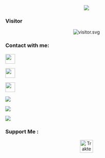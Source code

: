 <p align="center">
<a href=""><img align="center" src="https://github-cardname.caliph.my.id/api?name=Danu57P&description=Hi%2C%20I'm%20a%20Novice%20Programmer%2C%20Nice%20to%20meet%20you&image=https://avatars.githubusercontent.com/sadakodev2002&usqp=CAU&backgroundColor=%23ecf0f1&&github=sadakodev2002&pattern=ticTacToe&colorPattern=%23eaeaea&site=WATASHI%2C%WIBU%20INDONESIA"/></a>
</p>
 
<h3 align="left">Visitor</h3>
<p align="center">
<img src="https://count.caliphdev.my.id/get/@caliphdev?theme=rule34" alt="visitor.svg">
</p>

<h3 align="left">Contact with me:</h3>
<p align="left"><a href="https://instagram.com/caliph.dev" target="blank"><img align="center" src="https://storage.caliph.my.id/img/instagram.svg" height="30" width="30" /></a>
<p align="left"><a href="//youtube.com/@caliphdev"><img src="https://storage.caliph.my.id/img/tiktok.svg" height="30" width="30" /></a>
<p align="left"><a href="//t.me/caliphdev"><img src="https://storage.caliph.my.id/img/telegram.png" height="30" width="30" /></a>
</p>

<p align="left">
<img src="https://github-readme-stats.vercel.app/api?username=caliphdev&bg_color=30,e96443,904e95&title_color=fff&text_color=fff&count_private=true&include_all_commits=true&icon_color=fff&hide_border=false&show_icons=false" /></a>
</p> 

<p align="left">
  <a href="https://github.com/caliphdev"><img src="https://github-readme-stats.vercel.app/api/top-langs?username=caliphdev&bg_color=30,e96443,904e95&title_color=fff&text_color=fff&hide_border=true&hide_title=false&show_icons=true&layout=compact&langs_count=10" /></a>
</p>

<p align="left">
<a href="//github.com/caliphdev"><img src="https://github-readme-stats.vercel.app/api/top-langs/?username=caliphdev"></a>
</p>
<h3>Support Me :</h3>
<p align="center">
<a href="https://paypal.me/caliphdev" target="_blank"><img id="wse-buttons-preview" src="https://cdn.trakteer.id/images/embed/trbtn-blue-6.png" height="40" style="border:0px;height:40px;" alt="Trakteer Saya"></a>
</p>

<!-- <h3 align="left">Listening Music</h3>
<p align="center">
  <a href="https://open.spotify.com/playlist/37i9dQZF1DX7i7SKKuAK4o?si=KwEgMrM7SbyqwuLH4ZgJdw&utm_source=copy-link" target="_blank"><img src="https://now-playing-on-spotify.vercel.app/api/spotify" alt="Spotify Now Playing" width="350"/></a>
</p>

-->
